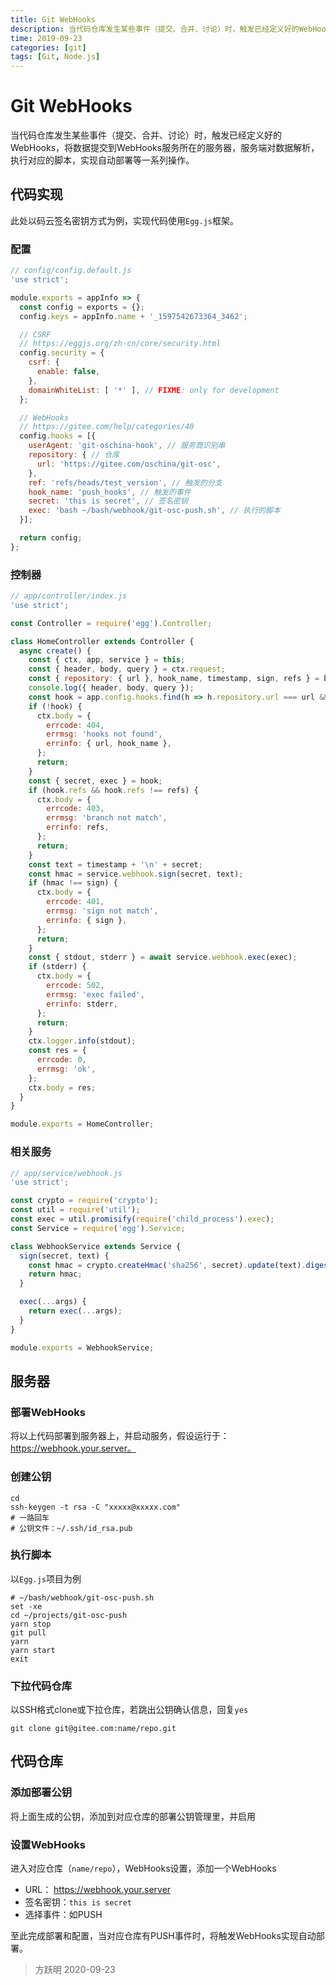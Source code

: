 ```yaml
---
title: Git WebHooks
description: 当代码仓库发生某些事件（提交、合并、讨论）时，触发已经定义好的WebHooks，将数据提交到WebHooks服务所在的服务器，服务端对数据解析，执行对应的脚本，实现自动部署等一系列操作。
time: 2019-09-23
categories: [git]
tags: [Git, Node.js]
---
```


# Git WebHooks

当代码仓库发生某些事件（提交、合并、讨论）时，触发已经定义好的WebHooks，将数据提交到WebHooks服务所在的服务器，服务端对数据解析，执行对应的脚本，实现自动部署等一系列操作。

## 代码实现

此处以码云签名密钥方式为例，实现代码使用`Egg.js`框架。

### 配置

```js
// config/config.default.js
'use strict';

module.exports = appInfo => {
  const config = exports = {};
  config.keys = appInfo.name + '_1597542673364_3462';

  // CSRF
  // https://eggjs.org/zh-cn/core/security.html
  config.security = {
    csrf: {
      enable: false,
    },
    domainWhiteList: [ '*' ], // FIXME: only for development
  };

  // WebHooks
  // https://gitee.com/help/categories/40
  config.hooks = [{
    userAgent: 'git-oschina-hook', // 服务商识别串
    repository: { // 仓库
      url: 'https://gitee.com/oschina/git-osc',
    },
    ref: 'refs/heads/test_version', // 触发的分支
    hook_name: 'push_hooks', // 触发的事件
    secret: 'this is secret', // 签名密钥
    exec: 'bash ~/bash/webhook/git-osc-push.sh', // 执行的脚本
  }];

  return config;
};
```

### 控制器

```js
// app/controller/index.js
'use strict';

const Controller = require('egg').Controller;

class HomeController extends Controller {
  async create() {
    const { ctx, app, service } = this;
    const { header, body, query } = ctx.request;
    const { repository: { url }, hook_name, timestamp, sign, refs } = body;
    console.log({ header, body, query });
    const hook = app.config.hooks.find(h => h.repository.url === url && h.hook_name === hook_name);
    if (!hook) {
      ctx.body = {
        errcode: 404,
        errmsg: 'hooks not found',
        errinfo: { url, hook_name },
      };
      return;
    }
    const { secret, exec } = hook;
    if (hook.refs && hook.refs !== refs) {
      ctx.body = {
        errcode: 403,
        errmsg: 'branch not match',
        errinfo: refs,
      };
      return;
    }
    const text = timestamp + '\n' + secret;
    const hmac = service.webhook.sign(secret, text);
    if (hmac !== sign) {
      ctx.body = {
        errcode: 401,
        errmsg: 'sign not match',
        errinfo: { sign },
      };
      return;
    }
    const { stdout, stderr } = await service.webhook.exec(exec);
    if (stderr) {
      ctx.body = {
        errcode: 502,
        errmsg: 'exec failed',
        errinfo: stderr,
      };
      return;
    }
    ctx.logger.info(stdout);
    const res = {
      errcode: 0,
      errmsg: 'ok',
    };
    ctx.body = res;
  }
}

module.exports = HomeController;
```

### 相关服务

```js
// app/service/webhook.js
'use strict';

const crypto = require('crypto');
const util = require('util');
const exec = util.promisify(require('child_process').exec);
const Service = require('egg').Service;

class WebhookService extends Service {
  sign(secret, text) {
    const hmac = crypto.createHmac('sha256', secret).update(text).digest('base64');
    return hmac;
  }

  exec(...args) {
    return exec(...args);
  }
}

module.exports = WebhookService;
```

## 服务器

### 部署WebHooks

将以上代码部署到服务器上，并启动服务，假设运行于：https://webhook.your.server。

### 创建公钥

```shell
cd
ssh-keygen -t rsa -C "xxxxx@xxxxx.com"
# 一路回车
# 公钥文件：~/.ssh/id_rsa.pub
```

### 执行脚本

以`Egg.js`项目为例

```shell
# ~/bash/webhook/git-osc-push.sh
set -xe
cd ~/projects/git-osc-push
yarn stop
git pull
yarn
yarn start
exit
```

### 下拉代码仓库

以SSH格式clone或下拉仓库，若跳出公钥确认信息，回复`yes`

```shell
git clone git@gitee.com:name/repo.git
```

## 代码仓库

### 添加部署公钥

将上面生成的公钥，添加到对应仓库的部署公钥管理里，并启用

### 设置WebHooks

进入对应仓库（`name/repo`），WebHooks设置，添加一个WebHooks

- URL： https://webhook.your.server
- 签名密钥：`this is secret`
- 选择事件：如PUSH

至此完成部署和配置，当对应仓库有PUSH事件时，将触发WebHooks实现自动部署。

> 方跃明
> 2020-09-23
